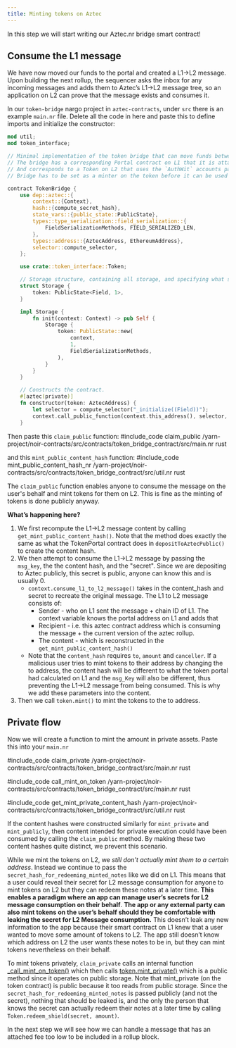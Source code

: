 ```yaml
---
title: Minting tokens on Aztec
---
```


In this step we will start writing our Aztec.nr bridge smart contract!

## Consume the L1 message

We have now moved our funds to the portal and created a L1->L2 message. Upon building the next rollup, the sequencer asks the inbox for any incoming messages and adds them to Aztec’s L1->L2 message tree, so an application on L2 can prove that the message exists and consumes it.

In our `token-bridge` nargo project in `aztec-contracts`, under `src` there is an example `main.nr` file. Delete all the code in here and paste this to define imports and initialize the constructor:

```rust
mod util;
mod token_interface;

// Minimal implementation of the token bridge that can move funds between L1 <> L2.
// The bridge has a corresponding Portal contract on L1 that it is attached to
// And corresponds to a Token on L2 that uses the `AuthWit` accounts pattern.
// Bridge has to be set as a minter on the token before it can be used

contract TokenBridge {
    use dep::aztec::{
        context::{Context},
        hash::{compute_secret_hash},
        state_vars::{public_state::PublicState},
        types::type_serialization::field_serialization::{
            FieldSerializationMethods, FIELD_SERIALIZED_LEN,
        },
        types::address::{AztecAddress, EthereumAddress},
        selector::compute_selector,
    };

    use crate::token_interface::Token;

    // Storage structure, containing all storage, and specifying what slots they use.
    struct Storage {
        token: PublicState<Field, 1>,
    }

    impl Storage {
        fn init(context: Context) -> pub Self {
            Storage {
                token: PublicState::new(
                    context,
                    1,
                    FieldSerializationMethods,
                ),
            }
        }
    }

    // Constructs the contract.
    #[aztec(private)]
    fn constructor(token: AztecAddress) {
        let selector = compute_selector("_initialize((Field))");
        context.call_public_function(context.this_address(), selector, [token.address]);
    }
```

Then paste this `claim_public` function:
#include_code claim_public /yarn-project/noir-contracts/src/contracts/token_bridge_contract/src/main.nr rust

and this `mint_public_content_hash` function:
#include_code mint_public_content_hash_nr /yarn-project/noir-contracts/src/contracts/token_bridge_contract/src/util.nr rust

The `claim_public` function enables anyone to consume the message on the user's behalf and mint tokens for them on L2. This is fine as the minting of tokens is done publicly anyway.

**What’s happening here?**

1. We first recompute the L1->L2 message content by calling `get_mint_public_content_hash()`. Note that the method does exactly the same as what the TokenPortal contract does in `depositToAztecPublic()` to create the content hash.
2. We then attempt to consume the L1->L2 message by passing the `msg_key`, the the content hash, and the "secret". Since we are depositing to Aztec publicly, this secret is public, anyone can know this and is usually 0.
   - `context.consume_l1_to_l2_message()` takes in the content_hash and secret to recreate the original message. The L1 to L2 message consists of:
     - Sender - who on L1 sent the message + chain ID of L1. The context variable knows the portal address on L1 and adds that
     - Recipient - i.e. this aztec contract address which is consuming the message + the current version of the aztec rollup.
     - The content - which is reconstructed in the `get_mint_public_content_hash()`
   - Note that the `content_hash` requires `to`, `amount` and `canceller`. If a malicious user tries to mint tokens to their address by changing the to address, the content hash will be different to what the token portal had calculated on L1 and the `msg_Key` will also be different, thus preventing the L1->L2 message from being consumed. This is why we add these parameters into the content.
3. Then we call `token.mint()` to mint the tokens to the to address.

## Private flow

Now we will create a function to mint the amount in private assets. Paste this into your `main.nr`

#include_code claim_private /yarn-project/noir-contracts/src/contracts/token_bridge_contract/src/main.nr rust

#include_code call_mint_on_token /yarn-project/noir-contracts/src/contracts/token_bridge_contract/src/main.nr rust

#include_code get_mint_private_content_hash /yarn-project/noir-contracts/src/contracts/token_bridge_contract/src/util.nr rust

If the content hashes were constructed similarly for `mint_private` and `mint_publicly`, then content intended for private execution could have been consumed by calling the `claim_public` method. By making these two content hashes quite distinct, we prevent this scenario.

While we mint the tokens on L2, we _still don’t actually mint them to a certain address_. Instead we continue to pass the `secret_hash_for_redeeming_minted_notes` like we did on L1. This means that a user could reveal their secret for L2 message consumption for anyone to mint tokens on L2 but they can redeem these notes at a later time. **This enables a paradigm where an app can manage user’s secrets for L2 message consumption on their behalf**. **The app or any external party can also mint tokens on the user’s behalf should they be comfortable with leaking the secret for L2 Message consumption.** This doesn’t leak any new information to the app because their smart contract on L1 knew that a user wanted to move some amount of tokens to L2. The app still doesn’t know which address on L2 the user wants these notes to be in, but they can mint tokens nevertheless on their behalf.

To mint tokens privately, `claim_private` calls an internal function [\_call_mint_on_token()](https://github.com/AztecProtocol/dev-rel/tree/main/tutorials/token-bridge#_call_mint_on_token) which then calls [token.mint_private()](https://github.com/AztecProtocol/dev-rel/blob/main/tutorials/token-contract/README.md#mint_private) which is a public method since it operates on public storage. Note that mint_private (on the token contract) is public because it too reads from public storage. Since the `secret_hash_for_redeeming_minted_notes` is passed publicly (and not the secret), nothing that should be leaked is, and the only the person that knows the secret can actually redeem their notes at a later time by calling `Token.redeem_shield(secret, amount)`.

In the next step we will see how we can handle a message that has an attached fee too low to be included in a rollup block.
